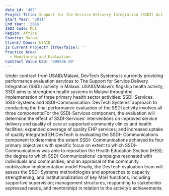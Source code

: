 ```yaml
---
data_id: '497'
Project Title: Support for the Service Delivery Integration (SSDI) Activity Evaluation
Start Year: '2011'
End Year: '2016'
ISO3 Code: MLI
Region: Africa
Country: Malawi
Client/ Donor: USAID
Is Current Project? (true/false): ''
Practice Area:
  - Monitoring and Evaluation
Contract Value USD: '608506.00'
---
```

Under contract from USAID/Malawi, DevTech Systems is currently providing performance evaluation services to The Support for Service Delivery Integration (SSDI) activity in Malawi.  USAID/Malawi’s flagship health activity, SSDI aims to strengthen health systems in Malawi throughthe implementation of three primary health sector activities: SSDI-Services, SSDI-Systems and SSDI-Communication. DevTech Systems’ approach to conducting the final performance evaluation of the SSDI activity involves all three components:For the SSDI-Services component, the evaluation will determine the effect of SSDI-Services’ interventions on improved service delivery and quality of care at supported community clinics and health facilities; expanded coverage of quality EHP services; and increased uptake of quality integrated EH.DevTech is evaluating the SSDI- Communications component to  determine the extent SSDI- Communications achieved its four primary objectives with specific focus on extent to which SSDI-Communications was able to reposition the Health Education Section (HES); the degree to which SSDI-Communications’ campaigns resonated with individuals and communities; and an appraisal of the community mobilization implementation model.Finally, the DevTech evaluation team will assess the SSDI-Systems methodologies and approaches to capacity strengthening, and institutionalization of key MoH functions, including supportive supervision; management structures, responding to stakeholder expressed needs, and mentorship) in relation to the activity’s achievements.